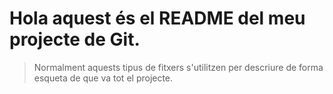 # Hola aquest és el README del meu projecte de Git.
> Normalment aquests tipus de fitxers s'utilitzen per descriure de forma esqueta de que va tot el projecte.
